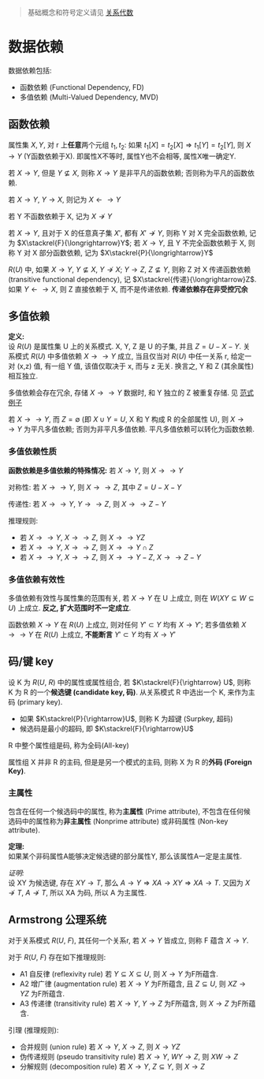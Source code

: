 > 基础概念和符号定义请见 [关系代数](关系代数.md)

# 数据依赖

数据依赖包括: 
- 函数依赖 (Functional Dependency, FD)
- 多值依赖 (Multi-Valued Dependency, MVD)

## 函数依赖

属性集 $X, Y$, 对 r 上**任意**两个元组 $t_{1}, t_{2}$: 如果 $t_{1}[X]=t_{2}[X]\Rightarrow t_{1}[Y]=t_{2}[Y]$, 则 $X\rightarrow Y$ (Y函数依赖于X). 即属性X不等时, 属性Y也不会相等, 属性X唯一确定Y.

若 $X\rightarrow Y$, 但是 $Y\not\subseteq X$, 则称 $X\rightarrow Y$ 是非平凡的函数依赖; 否则称为平凡的函数依赖.

若 $X\rightarrow Y$, $Y\rightarrow X$, 则记为 $X\leftarrow \rightarrow Y$

若 Y 不函数依赖于 X, 记为 $X\not\rightarrow Y$

若 $X\rightarrow Y$, 且对于 X 的任意真子集 $X'$, 都有 $X'\not\rightarrow Y$, 则称 Y 对 X 完全函数依赖, 记为 $X\stackrel{F}{\longrightarrow}Y$; 若 $X\rightarrow Y$, 且 Y 不完全函数依赖于 X, 则称 Y 对 X 部分函数依赖, 记为 $X\stackrel{P}{\longrightarrow}Y$

$R(U)$ 中, 如果 $X\rightarrow Y$, $Y\not\subseteq X$, $Y\not\rightarrow X$; $Y\rightarrow Z$, $Z\not\subseteq Y$, 则称 Z 对 X 传递函数依赖 (transitive functional dependency), 记 $X\stackrel{传递}{\longrightarrow}Z$. 如果 $Y\leftarrow \rightarrow X$, 则 Z 直接依赖于 X, 而不是传递依赖. **传递依赖存在非受控冗余**

## 多值依赖

**定义:**  
设 $R(U)$ 是属性集 U 上的关系模式. X, Y, Z 是 U 的子集, 并且 $Z=U-X-Y$. 关系模式 $R(U)$ 中多值依赖 $X\rightarrow\rightarrow Y$ 成立, 当且仅当对 $R(U)$ 中任一关系 r, 给定一对 (x,z) 值, 有一组 Y 值, 该值仅取决于 x, 而与 z 无关. 换言之, Y 和 Z (其余属性) 相互独立.

多值依赖会存在冗余, 存储 $X\rightarrow\rightarrow Y$ 数据时, 和 Y 独立的 Z 被重复存储. 见 [范式例子](范式例子.md)

若 $X\rightarrow\rightarrow Y$, 而 $Z=\emptyset$ (即 $X\cup Y= U$, X 和 Y 构成 R 的全部属性 U), 则 $X\rightarrow\rightarrow Y$ 为平凡多值依赖; 否则为非平凡多值依赖. 平凡多值依赖可以转化为函数依赖.

### 多值依赖性质

**函数依赖是多值依赖的特殊情况:** 若 $X\rightarrow Y$, 则 $X\rightarrow\rightarrow Y$

对称性: 若 $X\rightarrow\rightarrow Y$, 则 $X\rightarrow\rightarrow Z$, 其中 $Z=U-X-Y$

传递性: 若 $X\rightarrow\rightarrow Y$, $Y\rightarrow\rightarrow Z$, 则 $X\rightarrow\rightarrow Z-Y$

推理规则: 
- 若 $X\rightarrow\rightarrow Y$, $X\rightarrow\rightarrow Z$, 则 $X\rightarrow\rightarrow YZ$
- 若 $X\rightarrow\rightarrow Y$, $X\rightarrow\rightarrow Z$, 则 $X\rightarrow\rightarrow Y\cap Z$
- 若 $X\rightarrow\rightarrow Y$, $X\rightarrow\rightarrow Z$, 则 $X\rightarrow\rightarrow Y-Z$, $X\rightarrow\rightarrow Z-Y$

### 多值依赖有效性

多值依赖有效性与属性集的范围有关, 若 $X\rightarrow Y$ 在 U 上成立, 则在 $W (XY\subseteq W\subseteq U)$ 上成立. **反之, 扩大范围时不一定成立**.

函数依赖 $X\rightarrow Y$ 在 $R(U)$ 上成立, 则对任何 $Y'\subset Y$ 均有 $X\rightarrow Y'$; 若多值依赖 $X\rightarrow\rightarrow Y$ 在 $R(U)$ 上成立, **不能断言** $Y'\subset Y$ 均有 $X\rightarrow Y'$

## 码/键 key

设 K 为 $R(U,\ R)$ 中的属性或属性组合, 若 $K\stackrel{F}{\rightarrow} U$, 则称 K 为 R 的一个**候选键 (candidate key, 码)**. 从关系模式 R 中选出一个 K, 来作为主码 (primary key).
- 如果 $K\stackrel{P}{\rightarrow}U$, 则称 K 为超键 (Surpkey, 超码)
- 候选码是最小的超码, 即 $K\stackrel{F}{\rightarrow}U$

R 中整个属性组是码, 称为全码(All-key)

属性组 X 并非 R 的主码, 但是是另一个模式的主码, 则称 X 为 R 的**外码 (Foreign Key)**.

### 主属性

包含在任何一个候选码中的属性, 称为**主属性** (Prime attribute), 不包含在任何候选码中的属性称为**非主属性** (Nonprime attribute) 或非码属性 (Non-key attribute). 

**定理:**  
如果某个非码属性A能够决定候选键的部分属性Y, 那么该属性A一定是主属性. 

*证明:*  
设 XY 为候选键, 存在 $XY\rightarrow T$, 那么 $A\rightarrow Y\Rightarrow XA\rightarrow XY \Rightarrow XA\rightarrow T$. 又因为 $X\not\rightarrow T,\ A\not\rightarrow T$, 所以 XA 为码, 所以 A 为主属性.

## Armstrong 公理系统

对于关系模式 $R(U,\ F)$, 其任何一个关系r, 若 $X\rightarrow Y$ 皆成立, 则称 F 蕴含 $X\rightarrow Y$.

对于 $R(U,\ F)$ 存在如下推理规则:
- A1 自反律 (reflexivity rule) 若 $Y\subseteq X\subseteq U$, 则 $X\rightarrow Y$ 为F所蕴含.
- A2 增广律 (augmentation rule) 若 $X\rightarrow Y$ 为F所蕴含, 且 $Z\subseteq U$, 则 $XZ\rightarrow YZ$ 为F所蕴含.
- A3 传递律 (transitivity rule) 若 $X\rightarrow Y$, $Y\rightarrow Z$ 为F所蕴含, 则 $X\rightarrow Z$ 为F所蕴含.

引理 (推理规则):
- 合并规则 (union rule) 若 $X\rightarrow Y$, $X\rightarrow Z$, 则 $X\rightarrow YZ$
- 伪传递规则 (pseudo transitivity rule) 若 $X\rightarrow Y$, $WY\rightarrow Z$, 则 $XW\rightarrow Z$
- 分解规则 (decomposition rule) 若 $X\rightarrow Y$, $Z\subseteq Y$, 则 $X\rightarrow Z$

